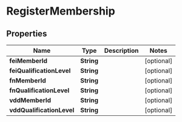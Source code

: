 

# RegisterMembership


## Properties

Name | Type | Description | Notes
------------ | ------------- | ------------- | -------------
**feiMemberId** | **String** |  |  [optional]
**feiQualificationLevel** | **String** |  |  [optional]
**fnMemberId** | **String** |  |  [optional]
**fnQualificationLevel** | **String** |  |  [optional]
**vddMemberId** | **String** |  |  [optional]
**vddQualificationLevel** | **String** |  |  [optional]



